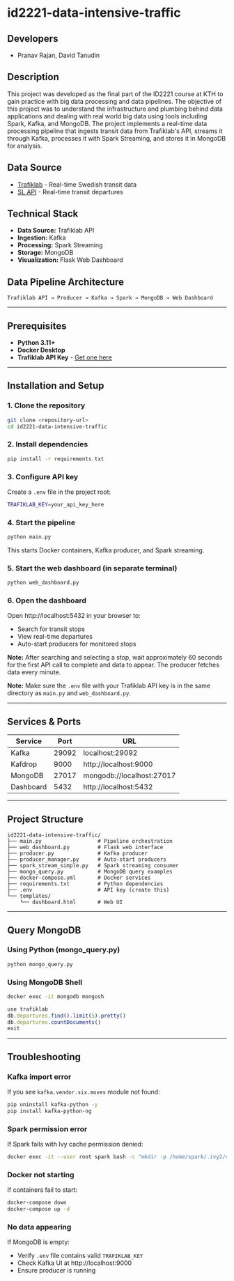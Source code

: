# id2221-data-intensive-traffic

## Developers 
- Pranav Rajan, David Tanudin 

## Description 
This project was developed as the final part of the ID2221 course at KTH to gain practice with big data processing and data pipelines. The objective of this project was to understand the infrastructure and plumbing behind data applications and dealing with real world big data using tools including Spark, Kafka, and MongoDB. The project implements a real-time data processing pipeline that ingests transit data from Trafiklab's API, streams it through Kafka, processes it with Spark Streaming, and stores it in MongoDB for analysis.

## Data Source 
- [Trafiklab](https://www.trafiklab.se/) - Real-time Swedish transit data
- [SL API](https://www.trafiklab.se/api/our-apis/sl/) - Real-time transit departures

## Technical Stack
- **Data Source:** Trafiklab API
- **Ingestion:** Kafka
- **Processing:** Spark Streaming
- **Storage:** MongoDB
- **Visualization:** Flask Web Dashboard

## Data Pipeline Architecture
```
Trafiklab API → Producer → Kafka → Spark → MongoDB → Web Dashboard
```

---

## Prerequisites
- **Python 3.11+**
- **Docker Desktop**
- **Trafiklab API Key** - [Get one here](https://www.trafiklab.se/)

---

## Installation and Setup

### 1. Clone the repository
```bash
git clone <repository-url>
cd id2221-data-intensive-traffic
```

### 2. Install dependencies
```bash
pip install -r requirements.txt
```

### 3. Configure API key
Create a `.env` file in the project root:
```bash
TRAFIKLAB_KEY=your_api_key_here
```

### 4. Start the pipeline
```bash
python main.py
```

This starts Docker containers, Kafka producer, and Spark streaming.

### 5. Start the web dashboard (in separate terminal)
```bash
python web_dashboard.py
```

### 6. Open the dashboard
Open http://localhost:5432 in your browser to:
- Search for transit stops
- View real-time departures
- Auto-start producers for monitored stops

**Note:** After searching and selecting a stop, wait approximately 60 seconds for the first API call to complete and data to appear. The producer fetches data every minute.

**Note:** Make sure the `.env` file with your Trafiklab API key is in the same directory as `main.py` and `web_dashboard.py`.

---

## Services & Ports
| Service   | Port  | URL                        |
|-----------|-------|----------------------------|
| Kafka     | 29092 | localhost:29092            |
| Kafdrop   | 9000  | http://localhost:9000      |
| MongoDB   | 27017 | mongodb://localhost:27017  |
| Dashboard | 5432  | http://localhost:5432      |

---

## Project Structure
```
id2221-data-intensive-traffic/
├── main.py                  # Pipeline orchestration
├── web_dashboard.py         # Flask web interface
├── producer.py              # Kafka producer
├── producer_manager.py      # Auto-start producers
├── spark_stream_simple.py   # Spark streaming consumer
├── mongo_query.py           # MongoDB query examples
├── docker-compose.yml       # Docker services
├── requirements.txt         # Python dependencies
├── .env                     # API key (create this)
└── templates/
    └── dashboard.html       # Web UI
```

---

## Query MongoDB

### Using Python (mongo_query.py)
```bash
python mongo_query.py
```

### Using MongoDB Shell
```bash
docker exec -it mongodb mongosh
```

```javascript
use trafiklab
db.departures.find().limit(5).pretty()
db.departures.countDocuments()
exit
```

---

## Troubleshooting

### Kafka import error
If you see `kafka.vendor.six.moves` module not found:
```bash
pip uninstall kafka-python -y
pip install kafka-python-ng
```

### Spark permission error
If Spark fails with Ivy cache permission denied:
```bash
docker exec -it --user root spark bash -c "mkdir -p /home/spark/.ivy2/cache && chmod -R 777 /home/spark/.ivy2"
```

### Docker not starting
If containers fail to start:
```bash
docker-compose down
docker-compose up -d
```

### No data appearing
If MongoDB is empty:
- Verify `.env` file contains valid `TRAFIKLAB_KEY`
- Check Kafka UI at http://localhost:9000
- Ensure producer is running